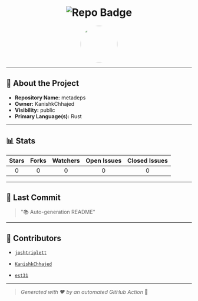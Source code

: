 <h1 align="center">
    <img src="https://img.shields.io/badge/metadeps-🎯-blueviolet?style=for-the-badge" alt="Repo Badge">
  </h1>
  
  <p align="center">
    <img src="https://avatars.githubusercontent.com/u/121193249?v=4" width="100" style="border-radius:50%;">
  </p>
  
  ---
  
  ## 📖 About the Project
  - **Repository Name:** metadeps
  - **Owner:** KanishkChhajed
  - **Visibility:** public
  - **Primary Language(s):** Rust
  
  ---
  
  ## 📊 Stats
  
  | Stars | Forks | Watchers | Open Issues | Closed Issues |
  |:----:|:-----:|:--------:|:-----------:|:-------------:|
  | 0 | 0 | 0 | 0 | 0 |
  
  ---
  
  ## 📢 Last Commit
  
  > "📚 Auto-generation README"
  
  ---
  
  ## 🤝 Contributors
  
  
  - [`joshtriplett`](#)
  
  - [`KanishkChhajed`](#)
  
  - [`est31`](#)
  
  
  ---
  
  > *Generated with ❤️ by an automated GitHub Action* 🚀
  